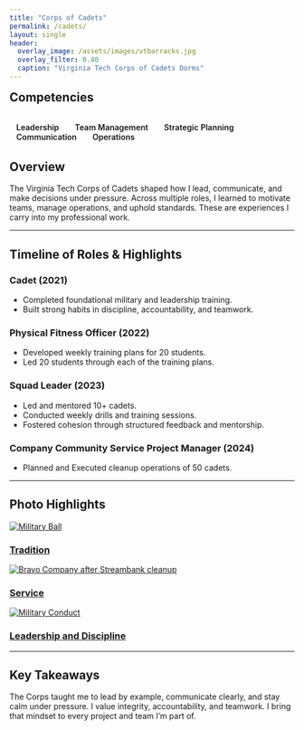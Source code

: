 ```yaml
---
title: "Corps of Cadets"
permalink: /cadets/
layout: single
header:
  overlay_image: /assets/images/vtbarracks.jpg 
  overlay_filter: 0.40
  caption: "Virginia Tech Corps of Cadets Dorms"
---
```


<h2 style="justify-content:center; margin: 1rem 0 2rem;">Competencies</h2>
<div class="tech-stack" style="justify-content:center; margin: 1rem 0 2rem;">
  <span title="Leadership" style="margin:0 .75rem; font-weight:600;"><i class="fas fa-user-tie"></i> Leadership</span>
  <span title="Team Management" style="margin:0 .75rem; font-weight:600;"><i class="fas fa-users"></i> Team Management</span>
  <span title="Strategic Planning" style="margin:0 .75rem; font-weight:600;"><i class="fas fa-chess-knight"></i> Strategic Planning</span>
  <span title="Communication" style="margin:0 .75rem; font-weight:600;"><i class="fas fa-microphone"></i> Communication</span>
  <span title="Operations & Logistics" style="margin:0 .75rem; font-weight:600;"><i class="fas fa-compass-drafting"></i> Operations</span>
</div>

## Overview
The Virginia Tech Corps of Cadets shaped how I lead, communicate, and make decisions under pressure. Across multiple roles, I learned to motivate teams, manage operations, and uphold standards. These are experiences I carry into my professional work.

---

## Timeline of Roles & Highlights

### Cadet (2021)
- Completed foundational military and leadership training.
- Built strong habits in discipline, accountability, and teamwork.

### Physical Fitness Officer (2022)
- Developed weekly training plans for 20 students.
- Led 20 students through each of the training plans.

### Squad Leader (2023)
- Led and mentored 10+ cadets.
- Conducted weekly drills and training sessions.
- Fostered cohesion through structured feedback and mentorship.

### Company Community Service Project Manager (2024)
- Planned and Executed cleanup operations of 50 cadets.

---

## Photo Highlights
<div class="post-previews" style="grid-template-columns: repeat(3, 1fr);">
  <a class="post-preview" href="{{ '/assets/images/milball.jpg' | relative_url }}">
    <img src="{{ '/assets/images/milball.jpg' | relative_url }}" alt="Military Ball">
    <h3>Tradition</h3>
  </a>
  <a class="post-preview" href="{{ '/assets/images/bravostreambank.jpg' | relative_url }}">
    <img src="{{ '/assets/images/bravostreambank.jpg' | relative_url }}" alt="Bravo Company after Streambank cleanup">
    <h3>Service</h3>
  </a>
  <a class="post-preview" href="{{ '/assets/images/uniform.JPG' | relative_url }}">
    <img src="{{ '/assets/images/uniform.jpg' | relative_url }}" alt="Military Conduct">
    <h3>Leadership and Discipline</h3>
  </a>
</div>


---

## Key Takeaways
The Corps taught me to lead by example, communicate clearly, and stay calm under pressure. I value integrity, accountability, and teamwork. I bring that mindset to every project and team I’m part of.